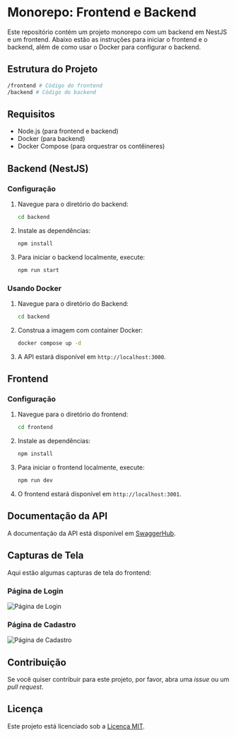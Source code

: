 # Monorepo: Frontend e Backend

Este repositório contém um projeto monorepo com um backend em NestJS e um frontend. Abaixo estão as instruções para iniciar o frontend e o backend, além de como usar o Docker para configurar o backend.

## Estrutura do Projeto

```bash
/frontend # Código do frontend
/backend # Código do backend
```

## Requisitos

- Node.js (para frontend e backend)
- Docker (para backend)
- Docker Compose (para orquestrar os contêineres)

## Backend (NestJS)

### Configuração

1. Navegue para o diretório do backend:

   ```bash
   cd backend
   ```

2. Instale as dependências:

   ```bash
   npm install
   ```

3. Para iniciar o backend localmente, execute:

   ```bash
   npm run start
   ```

### Usando Docker

1. Navegue para o diretório do Backend:

   ```bash
   cd backend
   ```

2. Construa a imagem com container Docker:

   ```bash
   docker compose up -d
   ```

3. A API estará disponível em `http://localhost:3000`.

## Frontend

### Configuração

1. Navegue para o diretório do frontend:

   ```bash
   cd frontend
   ```

2. Instale as dependências:

   ```bash
   npm install
   ```

3. Para iniciar o frontend localmente, execute:

   ```bash
   npm run dev
   ```

4. O frontend estará disponível em `http://localhost:3001`.

## Documentação da API

A documentação da API está disponível em [SwaggerHub](https://app.swaggerhub.com/apis/JOHANHENRIQUE2K24/Desafio-Junior/1.0.0#/).

## Capturas de Tela

Aqui estão algumas capturas de tela do frontend:

### Página de Login

![Página de Login](https://res.cloudinary.com/do9d7j6b3/image/upload/v1726463374/Captura_de_tela_2024-09-16_020820_bjbkxf.png)

### Página de Cadastro

![Página de Cadastro](https://res.cloudinary.com/do9d7j6b3/image/upload/v1726463374/Captura_de_tela_2024-09-16_020849_ajkm1f.png)

## Contribuição

Se você quiser contribuir para este projeto, por favor, abra uma _issue_ ou um _pull request_.

## Licença

Este projeto está licenciado sob a [Licença MIT](LICENSE).
